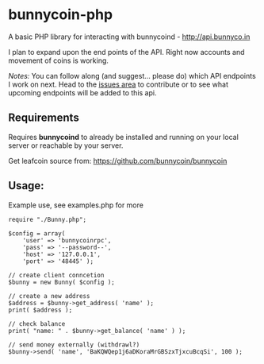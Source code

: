 bunnycoin-php
=============

A basic PHP library for interacting with bunnycoind - http://api.bunnyco.in

I plan to expand upon the end points of the API.  Right now accounts and movement of coins is working.

*Notes:* You can follow along (and suggest... please do) which API endpoints I work on next.  Head to the [issues area](https://github.com/wpstudio/bunnycoin-php/issues) to contribute or to see what upcoming endpoints will be added to this api.


## Requirements

Requires **bunnycoind** to already be installed and running on your local server or reachable by your server.  

Get leafcoin source from: https://github.com/bunnycoin/bunnycoin


## Usage:

Example use, see examples.php for more

```
require "./Bunny.php";

$config = array(
    'user' => 'bunnycoinrpc',
    'pass' => '--password--',
    'host' => '127.0.0.1',
    'port' => '48445' );

// create client conncetion
$bunny = new Bunny( $config );

// create a new address
$address = $bunny->get_address( 'name' );
print( $address );

// check balance 
print( "name: " . $bunny->get_balance( 'name' ) );

// send money externally (withdrawl?)
$bunny->send( 'name', 'BaKQWQep1j6aDKoraMrGBSzxTjxcuBcqSi', 100 );

```


